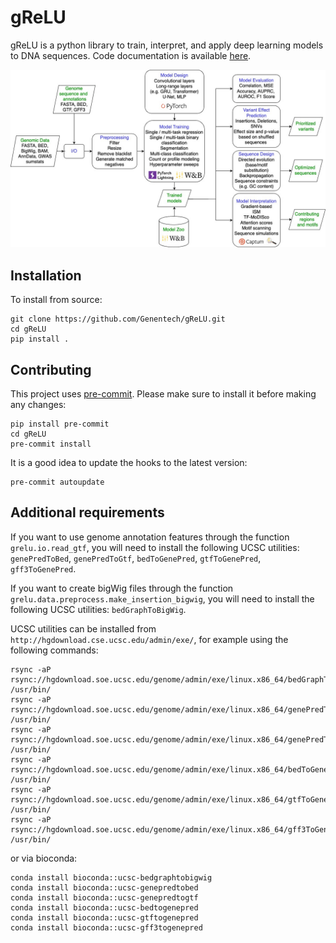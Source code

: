 # gReLU

gReLU is a python library to train, interpret, and apply deep learning models to DNA sequences. Code documentation is available [here](https://genentech.github.io/gReLU/).

![Flowchart](media/flowchart.jpg)

## Installation

To install from source:

```shell
git clone https://github.com/Genentech/gReLU.git
cd gReLU
pip install .
```

## Contributing

This project uses [pre-commit](https://pre-commit.com/). Please make sure to install it before making any changes:

```shell
pip install pre-commit
cd gReLU
pre-commit install
```

It is a good idea to update the hooks to the latest version:

```shell
pre-commit autoupdate
```

## Additional requirements

If you want to use genome annotation features through the function `grelu.io.read_gtf`, you will need to install the following UCSC utilities: `genePredToBed`, `genePredToGtf`, `bedToGenePred`, `gtfToGenePred`, `gff3ToGenePred`.

If you want to create bigWig files through the function `grelu.data.preprocess.make_insertion_bigwig`, you will need to install the following UCSC utilities: `bedGraphToBigWig`.

UCSC utilities can be installed from `http://hgdownload.cse.ucsc.edu/admin/exe/`, for example using the following commands:

```shell
rsync -aP rsync://hgdownload.soe.ucsc.edu/genome/admin/exe/linux.x86_64/bedGraphToBigWig /usr/bin/
rsync -aP rsync://hgdownload.soe.ucsc.edu/genome/admin/exe/linux.x86_64/genePredToBed /usr/bin/
rsync -aP rsync://hgdownload.soe.ucsc.edu/genome/admin/exe/linux.x86_64/genePredToGtf /usr/bin/
rsync -aP rsync://hgdownload.soe.ucsc.edu/genome/admin/exe/linux.x86_64/bedToGenePred /usr/bin/
rsync -aP rsync://hgdownload.soe.ucsc.edu/genome/admin/exe/linux.x86_64/gtfToGenePred /usr/bin/
rsync -aP rsync://hgdownload.soe.ucsc.edu/genome/admin/exe/linux.x86_64/gff3ToGenePred /usr/bin/
```

or via bioconda:

```shell
conda install bioconda::ucsc-bedgraphtobigwig
conda install bioconda::ucsc-genepredtobed
conda install bioconda::ucsc-genepredtogtf
conda install bioconda::ucsc-bedtogenepred
conda install bioconda::ucsc-gtftogenepred
conda install bioconda::ucsc-gff3togenepred
```
